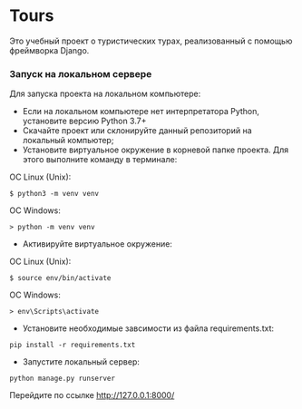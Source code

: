 # Tours
Это учебный проект о туристических турах, реализованный с помощью фреймворка Django.

### Запуск на локальном сервере
Для запуска проекта на локальном компьютере:
+ Если на локальном компьютере нет интерпретатора Python, установите версию Python 3.7+ 
+ Cкачайте проект или склонируйте данный репозиторий на локальный компьютер; 
+ Установите виртуальное окружение в корневой папке проекта.
Для этого выполните команду в терминале:

ОС Linux (Unix):
```
$ python3 -m venv venv
```
ОС Windows:
```
> python -m venv venv
```
+ Активируйте виртуальное окружение:

ОС Linux (Unix):
```
$ source env/bin/activate
```
ОС Windows:
```
> env\Scripts\activate
```
+ Установите необходимые завсимости из файла requirements.txt:
```
pip install -r requirements.txt
```
+ Запустите локальный сервер:
```
python manage.py runserver
```
Перейдите по ссылке http://127.0.0.1:8000/
